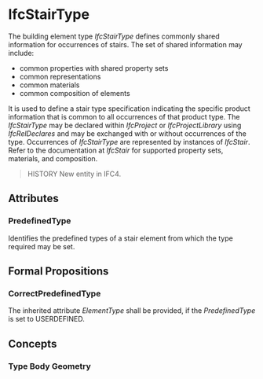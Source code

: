 # IfcStairType

The building element type _IfcStairType_ defines commonly shared information for occurrences of stairs. The set of shared information may include:

* common properties with shared property sets
* common representations
* common materials
* common composition of elements
<!-- end of definition -->
It is used to define a stair type specification indicating the specific product information that is common to all occurrences of that product type. The _IfcStairType_ may be declared within _IfcProject_ or _IfcProjectLibrary_ using _IfcRelDeclares_ and may be exchanged with or without occurrences of the type. Occurrences of _IfcStairType_ are represented by instances of _IfcStair_. Refer to the documentation at _IfcStair_ for supported property sets, materials, and composition.

> HISTORY  New entity in IFC4.

## Attributes

### PredefinedType
Identifies the predefined types of a stair element from which the type required may be set.

## Formal Propositions

### CorrectPredefinedType
The inherited attribute _ElementType_ shall be provided, if the _PredefinedType_ is set to USERDEFINED.

## Concepts

### Type Body Geometry



